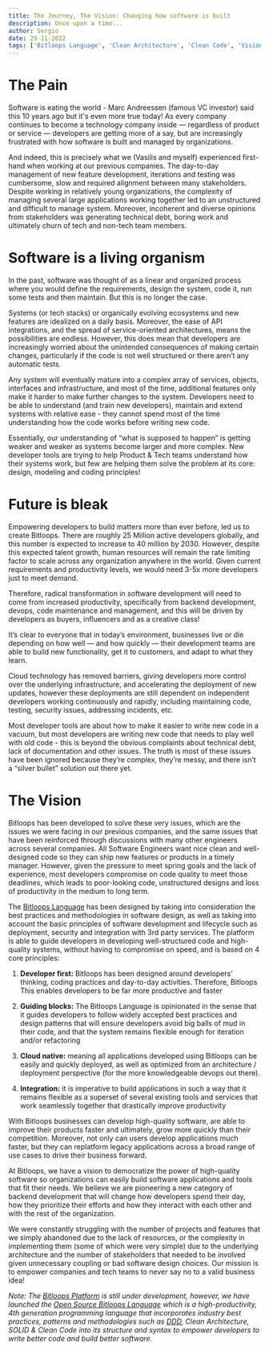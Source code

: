 ```yaml
---
title: The Journey, The Vision: Changing how software is built
description: Once upon a time...
author: Sergio
date: 29-11-2022
tags: ['Bitloops Language', 'Clean Architecture', 'Clean Code', 'Vision', 'Bitloops Journey']
---
```


# The Pain

Software is eating the world - Marc Andreessen (famous VC investor) said this 10 years ago but it's even more true today! As every company continues to become a technology company inside — regardless of product or service — developers are getting more of a say, but are increasingly frustrated with how software is built and managed by organizations.

And indeed, this is precisely what we (Vasilis and myself) experienced first-hand when working at our previous companies. The day-to-day management of new feature development, iterations and testing was cumbersome, slow and required alignment between many stakeholders. Despite working in relatively young organizations, the complexity of managing several large applications working together led to an unstructured and difficult to manage system. Moreover, incoherent and diverse opinions from stakeholders was generating technical debt, boring work and ultimately churn of tech and non-tech team members. 

# Software is a living organism

In the past, software was thought of as a linear and organized process where you would define the requirements, design the system, code it, run some tests and then maintain. But this is no longer the case. 

Systems (or tech stacks) or organically evolving ecosystems and new features are idealized on a daily basis. Moreover, the ease of API integrations, and the spread of service-oriented architectures, means the possibilities are endless. However, this does mean that developers are increasingly worried about the unintended consequences of making certain changes, particularly if the code is not well structured or there aren’t any automatic tests. 

Any system will eventually mature into a complex array of services, objects, interfaces and infrastructure, and most of the time, additional features only make it harder to make further changes to the system. Developers need to be able to understand (and train new developers), maintain and extend systems with relative ease - they cannot spend most of the time understanding how the code works before writing new code. 

Essentially, our understanding of “what is supposed to happen” is getting weaker and weaker as systems become larger and more complex. New developer tools are trying to help Product & Tech teams understand how their systems work, but few are helping them solve the problem at its core: design, modeling and coding principles!


# Future is bleak

Empowering developers to build matters more than ever before, led us to create Bitloops. There are roughly 25 Million active developers globally, and this number is expected to increase to 40 million by 2030. However, despite this expected talent growth, human resources will remain the rate limiting factor to scale across any organization anywhere in the world. Given current requirements and productivity levels, we would need 3-5x more developers just to meet demand. 

Therefore, radical transformation in software development will need to come from increased productivity, specifically from backend development, devops, code maintenance and management, and this will be driven by developers as buyers, influencers and as a creative class!

It’s clear to everyone that in today’s environment, businesses live or die depending on how well — and how quickly — their development teams are able to build new functionality, get it to customers, and adapt to what they learn. 

Cloud technology has removed barriers, giving developers more control over the underlying infrastructure, and accelerating the deployment of new updates, however these deployments are still dependent on independent developers working continuously and rapidly, including maintaining code, testing, security issues, addressing incidents, etc. 

Most developer tools are about how to make it easier to write new code in a vacuum, but most developers are writing new code that needs to play well with old code - this is beyond the obvious complaints about technical debt, lack of documentation and other issues. The truth is most of these issues have been ignored because they’re complex, they’re messy, and there isn’t a “silver bullet” solution out there yet. 

# The Vision

Bitloops has been developed to solve these very issues, which are the issues we were facing in our previous companies, and the same issues that have been reinforced through discussions with many other engineers across several companies. 
All Software Engineers want nice clean and well-designed code so they can ship new features or products in a timely manager. However, given the pressure to meet spring goals and the lack of experience, most developers compromise on code quality to meet those deadlines, which leads to poor-looking code, unstructured designs and loss of productivity in the medium to long term. 

The [Bitloops Language](https://bitloops.com/bitloops-language) has been designed by taking into consideration the best practices and methodologies in software design, as well as taking into account the basic principles of software development and lifecycle such as deployment, security and integration with 3rd party services. The platform is able to guide developers in developing well-structured code and high-quality systems, without having to compromise on speed, and is based on 4 core principles:

1. **Developer first:** Bitloops has been designed around developers’ thinking, coding practices and day-to-day activities. Therefore, Bitloops This enables developers to be far more productive and faster 

2. **Guiding blocks:** The Bitloops Language is opinionated in the sense that it guides developers to follow widely accepted best practices and design patterns that will ensure developers avoid big balls of mud in their code, and that the system remains flexible enough for iteration and/or refactoring 

3. **Cloud native:** meaning all applications developed using Bitloops can be easily and quickly deployed, as well as optimized from an architecture / deployment perspective (for the more knowledgeable devops out there). 

4. **Integration:** it is imperative to build applications in such a way that it remains flexible as a superset of several existing tools and services that work seamlessly together that drastically improve productivity

With Bitloops businesses can develop high-quality software, are able to improve their products faster and ultimately, grow more quickly than their competition. Moreover, not only can users develop applications much faster, but they can replatform legacy applications across a broad range of use cases to drive their business forward. 

At Bitloops, we have a vision to democratize the power of high-quality software so organizations can easily build software applications and tools that fit their needs. We believe we are pioneering a new category of backend development that will change how developers spend their day, how they prioritize their efforts and how they interact with each other and with the rest of the organization. 

We were constantly struggling with the number of projects and features that we simply abandoned due to the lack of resources, or the complexity in implementing them (some of which were very simple) due to the underlying architecture and the number of stakeholders that needed to be involved given unnecessary coupling or bad software design choices. Our mission is to empower companies and tech teams to never say no to a valid business idea! 

*Note: The [Bitloops Platform](https://bitloops.com/) is still under development, however, we have launched the [Open Source Bitloops Language](https://github.com/bitloops/bitloops-language) which is a high-productivity, 4th generation programming language that incorporates industry best practices, patterns and methodologies such as [DDD](https://bitloops.com/docs/bitloops-language/learning/domain-driven-design), Clean Architecture, SOLID & Clean Code into its structure and syntax to empower developers to write better code and build better software.*

